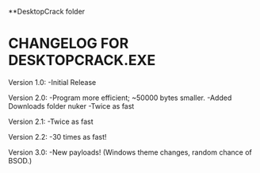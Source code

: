 **DesktopCrack folder 

CHANGELOG FOR DESKTOPCRACK.EXE
=================================================

Version 1.0:
-Initial Release

Version 2.0:
-Program more efficient; ~50000 bytes smaller.
-Added Downloads folder nuker
-Twice as fast

Version 2.1:
-Twice as fast

Version 2.2:
-30 times as fast!

Version 3.0:
-New payloads! (Windows theme changes, random chance of BSOD.)
